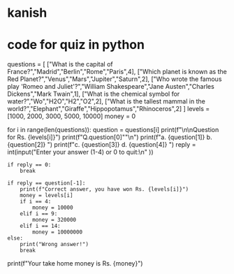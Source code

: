 # kanish
# code for quiz in python
questions = [
  ["What is the capital of France?","Madrid","Berlin","Rome","Paris",4],
  ["Which planet is known as the Red Planet?","Venus","Mars","Jupiter","Saturn",2],
  ["Who wrote the famous play 'Romeo and Juliet'?","William Shakespeare","Jane Austen","Charles Dickens","Mark Twain",1],
  ["What is the chemical symbol for water?","Wo","H2O","H2","O2",2],
  ["What is the tallest mammal in the world?","Elephant","Giraffe","Hippopotamus","Rhinoceros",2]
]
levels = [1000, 2000, 3000, 5000, 10000]
money = 0

for i in range(len(questions)):
    question = questions[i]
    print(f"\n\nQuestion for Rs. {levels[i]}")
    print(f"Q.question[0]""\n")
    print(f"a. {question[1]}          b. {question[2]} ")
    print(f"c. {question[3]}          d. {question[4]} ")
    reply = int(input("Enter your answer (1-4) or 0 to quit:\n" ))

    if reply == 0:
        break

    if reply == question[-1]:
        print(f"Correct answer, you have won Rs. {levels[i]}")
        money = levels[i]
        if i == 4:
            money = 10000
        elif i == 9:
            money = 320000
        elif i == 14:
            money = 10000000
    else:
        print("Wrong answer!")
        break

print(f"Your take home money is Rs. {money}")
